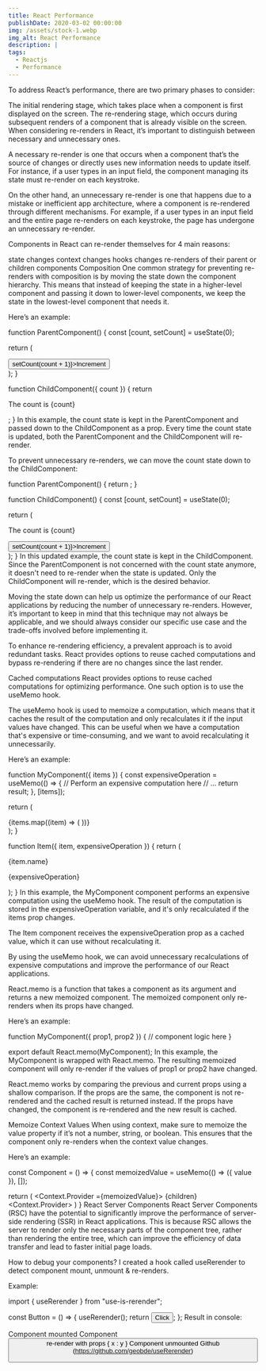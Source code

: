 ```yaml
---
title: React Performance
publishDate: 2020-03-02 00:00:00
img: /assets/stock-1.webp
img_alt: React Performance
description: |
tags:
  - Reactjs
  - Performance
---
```


To address React’s performance, there are two primary phases to consider:

The initial rendering stage, which takes place when a component is first displayed on the screen.
The re-rendering stage, which occurs during subsequent renders of a component that is already visible on the screen.
When considering re-renders in React, it’s important to distinguish between necessary and unnecessary ones.

A necessary re-render is one that occurs when a component that’s the source of changes or directly uses new information needs to update itself. For instance, if a user types in an input field, the component managing its state must re-render on each keystroke.

On the other hand, an unnecessary re-render is one that happens due to a mistake or inefficient app architecture, where a component is re-rendered through different mechanisms. For example, if a user types in an input field and the entire page re-renders on each keystroke, the page has undergone an unnecessary re-render.

Components in React can re-render themselves for 4 main reasons:

state changes
context changes
hooks changes
re-renders of their parent or children components
Composition
One common strategy for preventing re-renders with composition is by moving the state down the component hierarchy. This means that instead of keeping the state in a higher-level component and passing it down to lower-level components, we keep the state in the lowest-level component that needs it.

Here’s an example:

function ParentComponent() {
const [count, setCount] = useState(0);

return (

<div>
<ChildComponent count={count} />
<button onClick={() => setCount(count + 1)}>Increment</button>
</div>
);
}

function ChildComponent({ count }) {
return <p>The count is {count}</p>;
}
In this example, the count state is kept in the ParentComponent and passed down to the ChildComponent as a prop. Every time the count state is updated, both the ParentComponent and the ChildComponent will re-render.

To prevent unnecessary re-renders, we can move the count state down to the ChildComponent:

function ParentComponent() {
return <ChildComponent />;
}

function ChildComponent() {
const [count, setCount] = useState(0);

return (

<div>
<p>The count is {count}</p>
<button onClick={() => setCount(count + 1)}>Increment</button>
</div>
);
}
In this updated example, the count state is kept in the ChildComponent. Since the ParentComponent is not concerned with the count state anymore, it doesn't need to re-render when the state is updated. Only the ChildComponent will re-render, which is the desired behavior.

Moving the state down can help us optimize the performance of our React applications by reducing the number of unnecessary re-renders. However, it’s important to keep in mind that this technique may not always be applicable, and we should always consider our specific use case and the trade-offs involved before implementing it.

To enhance re-rendering efficiency, a prevalent approach is to avoid redundant tasks. React provides options to reuse cached computations and bypass re-rendering if there are no changes since the last render.

Cached computations
React provides options to reuse cached computations for optimizing performance. One such option is to use the useMemo hook.

The useMemo hook is used to memoize a computation, which means that it caches the result of the computation and only recalculates it if the input values have changed. This can be useful when we have a computation that's expensive or time-consuming, and we want to avoid recalculating it unnecessarily.

Here’s an example:

function MyComponent({ items }) {
const expensiveOperation = useMemo(() => {
// Perform an expensive computation here
// ...
return result;
}, [items]);

return (

<div>
{items.map((item) => (
<Item key={item.id} item={item} expensiveOperation={expensiveOperation} />
))}
</div>
);
}

function Item({ item, expensiveOperation }) {
return (

<div>
<p>{item.name}</p>
<p>{expensiveOperation}</p>
</div>
);
}
In this example, the MyComponent component performs an expensive computation using the useMemo hook. The result of the computation is stored in the expensiveOperation variable, and it's only recalculated if the items prop changes.

The Item component receives the expensiveOperation prop as a cached value, which it can use without recalculating it.

By using the useMemo hook, we can avoid unnecessary recalculations of expensive computations and improve the performance of our React applications.

React.memo is a function that takes a component as its argument and returns a new memoized component. The memoized component only re-renders when its props have changed.

Here’s an example:

function MyComponent({ prop1, prop2 }) {
// component logic here
}

export default React.memo(MyComponent);
In this example, the MyComponent is wrapped with React.memo. The resulting memoized component will only re-render if the values of prop1 or prop2 have changed.

React.memo works by comparing the previous and current props using a shallow comparison. If the props are the same, the component is not re-rendered and the cached result is returned instead. If the props have changed, the component is re-rendered and the new result is cached.

Memoize Context Values
When using context, make sure to memoize the value property if it’s not a number, string, or boolean. This ensures that the component only re-renders when the context value changes.

Here’s an example:

const Component = () => {
const memoizedValue = useMemo(() => ({ value }), []);

return (
<Context.Provider ={memoizedValue}>
{children}
<Context.Provider>
)
}
React Server Components
React Server Components (RSC) have the potential to significantly improve the performance of server-side rendering (SSR) in React applications. This is because RSC allows the server to render only the necessary parts of the component tree, rather than rendering the entire tree, which can improve the efficiency of data transfer and lead to faster initial page loads.

How to debug your components?
I created a hook called useRerender to detect component mount, unmount & re-renders.

Example:

import { useRerender } from "use-is-rerender";

const Button = () => {
useRerender();
return <button>Click</button>;
};
Result in console:

Component mounted
Component <Button /> re-render with props { x : y }
Component unmounted
Github (https://github.com/geobde/useRerender)
